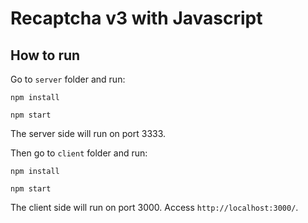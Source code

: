 # Recaptcha v3 with Javascript

## How to run

Go to `server` folder and run:

```
npm install

npm start
```

The server side will run on port 3333.


Then go to `client` folder and run:

```
npm install

npm start
```

The client side will run on port 3000. Access `http://localhost:3000/`.
